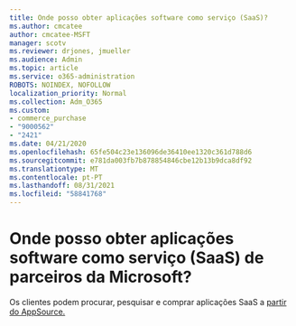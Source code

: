 ```yaml
---
title: Onde posso obter aplicações software como serviço (SaaS)?
ms.author: cmcatee
author: cmcatee-MSFT
manager: scotv
ms.reviewer: drjones, jmueller
ms.audience: Admin
ms.topic: article
ms.service: o365-administration
ROBOTS: NOINDEX, NOFOLLOW
localization_priority: Normal
ms.collection: Adm_O365
ms.custom:
- commerce_purchase
- "9000562"
- "2421"
ms.date: 04/21/2020
ms.openlocfilehash: 65fe504c23e136096de36410ee1320c361d788d6
ms.sourcegitcommit: e781da003fb7b878854846cbe12b13b9dca8df92
ms.translationtype: MT
ms.contentlocale: pt-PT
ms.lasthandoff: 08/31/2021
ms.locfileid: "58841768"
---
```

# <a name="where-do-i-get-software-as-a-service-saas-apps-from-microsoft-partners"></a>Onde posso obter aplicações software como serviço (SaaS) de parceiros da Microsoft?

Os clientes podem procurar, pesquisar e comprar aplicações SaaS a [partir do AppSource.](https://appsource.microsoft.com)